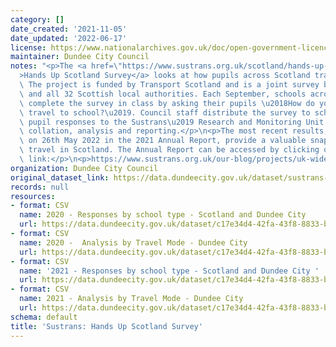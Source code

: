 ```yaml
---
category: []
date_created: '2021-11-05'
date_updated: '2022-06-17'
license: https://www.nationalarchives.gov.uk/doc/open-government-licence/version/3/
maintainer: Dundee City Council
notes: "<p>The <a href=\"https://www.sustrans.org.uk/scotland/hands-up-scotland-survey\"\
  >Hands Up Scotland Survey</a> looks at how pupils across Scotland travel to school.\
  \ The project is funded by Transport Scotland and is a joint survey between Sustrans\
  \ and all 32 Scottish local authorities. Each September, schools across Scotland\
  \ complete the survey in class by asking their pupils \u2018How do you normally\
  \ travel to school?\u2019. Council staff distribute the survey to schools and return\
  \ pupil responses to the Sustrans\u2019 Research and Monitoring Unit for overall\
  \ collation, analysis and reporting.</p>\n<p>The most recent results, published\
  \ on 26th May 2022 in the 2021 Annual Report, provide a valuable snapshot of school\
  \ travel in Scotland. The Annual Report can be accessed by clicking on the following\
  \ link:</p>\n<p>https://www.sustrans.org.uk/our-blog/projects/uk-wide/scotland/hands-up-scotland-survey</p>"
organization: Dundee City Council
original_dataset_link: https://data.dundeecity.gov.uk/dataset/sustrans-hands-up-scotland-survey
records: null
resources:
- format: CSV
  name: 2020 - Responses by school type - Scotland and Dundee City
  url: https://data.dundeecity.gov.uk/dataset/c17e34d4-42fa-43f8-8833-bc4158b7cd22/resource/cee2c5ad-1642-46f6-a48b-a21ae9da4315/download/survey_response_rates.csv
- format: CSV
  name: 2020 -  Analysis by Travel Mode - Dundee City
  url: https://data.dundeecity.gov.uk/dataset/c17e34d4-42fa-43f8-8833-bc4158b7cd22/resource/6bc59db3-77cd-4d8e-abf5-bfe1316cfec3/download/dundee_survey_responses.csv
- format: CSV
  name: '2021 - Responses by school type - Scotland and Dundee City '
  url: https://data.dundeecity.gov.uk/dataset/c17e34d4-42fa-43f8-8833-bc4158b7cd22/resource/03adf287-630f-41c1-ada0-eabce8db1678/download/2021_survey-_response_rates.csv
- format: CSV
  name: 2021 - Analysis by Travel Mode - Dundee City
  url: https://data.dundeecity.gov.uk/dataset/c17e34d4-42fa-43f8-8833-bc4158b7cd22/resource/46443e96-1f76-4499-b9cc-83752d492309/download/2021_analysis_by_travel_mode.csv
schema: default
title: 'Sustrans: Hands Up Scotland Survey'
---
```

